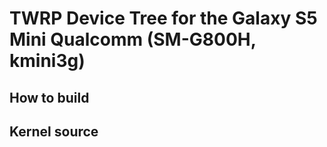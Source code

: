 # TWRP Device Tree for the Galaxy S5 Mini Qualcomm (SM-G800H, kmini3g)

## How to build

## Kernel source
